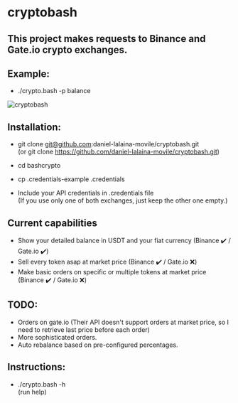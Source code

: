 # cryptobash

## This project makes requests to Binance and Gate.io crypto exchanges.

## Example:
- ./crypto.bash -p balance

![cryptobash](https://user-images.githubusercontent.com/1348148/131860897-5dbb68fb-c29b-4dab-b33a-a9eea9cb8d26.gif)

## Installation:

- git clone git@github.com:daniel-lalaina-movile/cryptobash.git  
(or git clone https://github.com/daniel-lalaina-movile/cryptobash.git)

- cd bashcrypto

- cp .credentials-example .credentials

- Include your API credentials in .credentials file  
(If you use only one of both exchanges, just keep the other one empty.)

## Current capabilities

- Show your detailed balance in USDT and your fiat currency (Binance ✔️ / Gate.io ✔️)
- Sell every token asap at market price (Binance ✔️ / Gate.io ❌)
- Make basic orders on specific or multiple tokens at market price (Binance ✔️ / Gate.io ❌)

## TODO:

- Orders on gate.io (Their API doesn't support orders at market price, so I need to retrieve last price before each order)
- More sophisticated orders.
- Auto rebalance based on pre-configured percentages.

## Instructions:

- ./crypto.bash -h  
(run help)
